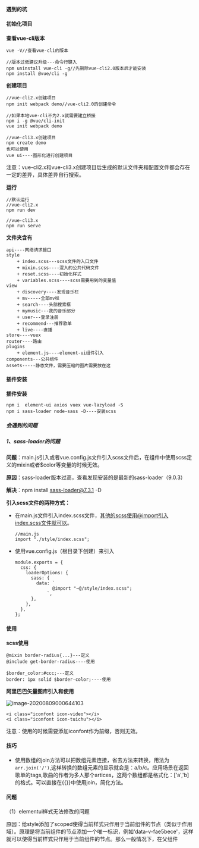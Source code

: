 #### 遇到的坑





#### 初始化项目

**查看vue-cli版本**

```
vue -V//查看vue-cli的版本

//版本过低建议升级---命令行键入
npm uninstall vue-cli -g//先删除vue-cli2.0版本后才能安装
npm install @vue/cli -g
```

**创建项目**

```
//vue-cli2.x创建项目
npm init webpack demo//vue-cli2.0的创建命令

//如果本地vue-cli不为2.x就需要建立桥接
npm i -g @vue/cli-init
vue init webpack demo

//vue-cli3.x创建项目
npm create demo
也可以使用
vue ui----图形化进行创建项目
```

注意：vue-cli2.x和vue-cli3.x创建项目后生成的默认文件夹和配置文件都会存在一定的差异，具体差异自行搜索。

**运行**

```
//默认运行
//vue-cli2.x
npm run dev

//vue-cli3.x
npm run serve
```

**文件夹含有**

```
api----网络请求接口
style
	+ index.scss---scss文件的入口文件
	+ mixin.scss----混入的公共代码文件
	+ reset.scss----初始化样式
	+ variables.scss----scss需要用到的变量值
view
    + discovery----发现音乐栏
    + mv-----全部mv栏
    + search----头部搜索框
    + mymusic---我的音乐部分
    + user---登录注册
    + recommend---推荐歌单
    + live----直播
store----vuex
router----路由
plugins
	+ element.js----element-ui组件引入
components---公共组件
assets-----静态文件，需要压缩的图片需要放在这
```





#### 插件安装

**插件安装**

```
npm i  element-ui axios vuex vue-lazyload -S
npm i sass-loader node-sass -D----安装scss
```

##### 会遇到的问题

##### 1、sass-loader的问题

**问题**：main.js引入或者vue.config.js文件引入scss文件后，在组件中使用scss定义的mixin或者$color等变量的时候无效。

**原因**：sass-loader版本过高，查看发现安装的是最新的sass-loader（9.0.3）

**解决**：npm install sass-loader@7.3.1 -D



**引入scss文件的两种方式：**

+ 在main.js文件引入index.scss文件，其他的scss使用@import引入index.scss文件就可以。

  ```
  //main.js
  import "./style/index.scss";
  ```

+ 使用vue.config.js（根目录下创建）来引入

  ```
  module.exports = {
    css: {
      loaderOptions: {
        sass: {
          data: `
                @import "~@/style/index.scss";
              `,
        },
      },
    },
  };
  ```



#### 使用

**scss使用**

```
@mixin border-radius{...}---定义
@include get-border-radius----使用

$border_color:#ccc;---定义
border: 1px solid $border-color;----使用
```

**阿里巴巴矢量图库引入和使用**

![image-20200809000644103](C:\Users\OTY\AppData\Roaming\Typora\typora-user-images\image-20200809000644103.png)

```
<i class="iconfont icon-video"></i>
<i class="iconfont icon-tuichu"></i>
```

注意：使用的时候需要添加iconfont作为前缀，否则无效。




#### 技巧
+ 使用数组的join方法可以把数组元素连接，省去方法来转换，用法为`arr.join('/')`,这样转换的数组元素的显示就会是：a/b/c。应用场景在返回歌单的tags,歌曲的作者为多人那个artices，这两个数组都是格式化：['a','b]的格式。可以直接在{{}}中使用join，简化方法。











#### 问题

（1）elementui样式无法修改的问题

原因：给style添加了scoped使得当前样式只作用于当前组件的节点（类似于作用域）。原理是将当前组件的节点添加一个唯一标识，例如‘data-v-fae5bece'，这样就可以使得当前样式只作用于当前组件的节点。那么一般情况下，在父组件<style scoped>内样式不能设置子组件的节点elementUI样式，同样子组件<style scoped>内样式不能设置子父组件的节点的elementUI样式，所以产生修改elementUI组件样式无效的问题

解决：>>>、/deep/或者添加一个不加scoped的style标签

```
<style lang="scss"></style>

<style lang="scss" scoped>
/deep/ .el-input{...}------有效
>>>  .el-input{...}------对sass、scss之类的与解析器无效
</style>
```

添加/deep/等后编译之后就不会带作用域。这样就可以对所有需要的标签或者类起作用。

（2）修改input的placeholder的颜色和字体和修改选中光标的颜色

```
//修改input的placeholder的样式
input::-webkit-input-placeholder {
    color: white;
    font-size: 14px;
}
//修改input选中的光标颜色
input:focus{color:blue}
```

（3）动态控制class的值

```
<i :class="['iconfont',item.icon]"></i>----多个值的情况
<i :class="item.icon?item.icon:''"></i>----单个值的时候
<i :class="item.icon"></i>----单个值的时候
```

（4）aside侧边栏使用elementui组件的菜单组件时候，报Invalid prop: custom validator check failed for prop "index"。原因为el-menu-item有一个index属性，该属性的值是为字符串，而:index="item.id"传递的值为int类型，所以报错，因此只需要把传递过来的值转换为字符串或者直接传递的id该为string类型。

```
asideData: [
	{ id: "1", name: "发现音乐", icon: "icon-yinle" }--id该为字符串类型即可
],

<el-menu-item v-for="item in data" :key="item.id" :index="item.id"></el-menu-item>
```

（5）事件触发顺序问题（未解决）

先触发了失去焦点的blur事件才触发对应的点击事件。

目前问题先触发了失去焦点的blur事件才触发点击事件。

（6）搜索框触发事件使用防抖来控制请求发送次数。防抖：即以最后一次发送为最新请求来发送。每一次最后一次请求都会覆盖之前没有发送返回的相同请求。（未实现）

（7）router-view嵌套问题。router-view嵌套和需要指定的router-view显示内容。

```
{
    path: "/",
    redirect: "/home",
},
// 设置
{
    path: "/setting",
    name: "setting",
    component: () => import("../components/header/setting.vue"),
},
{
    path: "/home",
    name: "home",
    children:[...]
},
{
    path: "live",
    name: "live",
    component: () => import("../views/live"),
},
```

例如上面例子：setting和live都会在app.vue中的router-view的位置显示，而home中的children所有组件都会在home的router-view的位置显示。

（8）路由传参

```
query结合path、name使用
params结合name使用，不能和path使用，不然直接无视params中的内容

+ query传递参数的形式就是在地址栏拼接字符串的形式，可以理解为get参数传递
+ params则是不在地址栏显示参数，可以理解为post参数传递
```

（9）使用事件委任来解决每个li绑定点击事件（未实现）

```
selectMusic(event) {
      let e = event || window.event;
      let target = e.target || e.srcElement; //标准浏览器用ev.target，IE浏览器用event.srcElement
      console.log(e, target);
      if (target.nodeName.toLowerCase() == "li") {
        alert(target.innerHTML);
      }
    },
```

（10）audio参考

https://www.cnblogs.com/zhusheng2008/p/5529439.html

https://blog.csdn.net/TCF_JingFeng/article/details/86666351

```
使用ref取代原来的id获取dom节点
 <audio controls :src="songUrl" id="audio" @play="ready" autoplay />
 <audio controls :src="songUrl" ref="audio" @play="ready" autoplay />
 
 this.$refs.audio.src = url;
 
//audio的重要属性
audioTracks    返回可用的音轨列表（MultipleTrackList对象）    
autoplay    媒体加载后自动播放    
buffered    返回缓冲部件的时间范围(TimeRanges对象)    
controller    返回当前的媒体控制器（MediaController对象）    
controls    显示播控控件      
currentSrc    返回当前媒体的URL    
currentTime    当前播放的时间，单位秒    
defaultMuted    缺省是否静音    
defaultPlaybackRate    播控的缺省倍速    
duration    返回媒体的播放总时长，单位秒    
ended    返回当前播放是否结束标志    
error    返回当前播放的错误状态    
initialTime    返回初始播放的位置    
loop    是否循环播放    
mediaGroup    当前音视频所属媒体组 (用来链接多个音视频标签)    
muted    是否静音    
networkState    返回当前网络状态    
paused    是否暂停    
playbackRate    播放的倍速    
played    当前播放部件已经播放的时间范围(TimeRanges对象)    
preload    页面加载时是否同时加载音视频  
volume    音量值 
src    当前音视频源的URL 
```

vue的audio的方法（和原生的不一样）

参考掘金的：https://juejin.im/post/6844903796942995470

```
//获取播放音乐的实时时间timeupdate
 <audio controls :src="songUrl" ref="audio" autoplay="false" @timeupdate="updateTime" />
 
 //返回的是秒数，需要自行转换，例如返回100s这样的
 updateTime(e) {
     //  this.currentTime = e.target.currentTime;  //获取audio当前播放时间
     console.log(e.target.currentTime);
 },
 
 //时间格式转换为---m:s
 updateTime(e) {
     let time = Math.floor(e.target.currentTime); //获取实时时间取整
     //处理时间
     //分钟
     let m = parseInt(time / 60); //从字符串获取第一个数字，例如1.5=》1
     if (m < 10) {
     m = "0" + m;
     }
     //秒
     let s = Math.round(time % 60);//将数字四舍五入，例如1.5=>2
     if (s < 10) {
     s = "0" + s;
     }
     console.log(m + ":" + s);
 },
```

**知识拓展：round、parseInt、parseFloat、floor之间的区别：**

```
round:四舍五入，当数字为负数，绝对值要>5才能入，整数>=5都可以入
	=Math.round(5.51)　　//返回6
    =Math.round(2.4) 　　//返回2
    =Math.round(-1.4)　　//返回-1
    =Math.round(-1.5)　　//返回-1
    =Math.round(-1.51)　　//返回-2,这个是特殊情况
    =Math.round(-5.8)　　//返回-6
floor:向下取整，一般使用在获取非负数的整数部分时使用
	=Math.floor(12.3); // 12
    =Math.floor(6.9); // 6
    =Math.floor(4); // 4
    =Math.floor(-1.2); // -2
    =Math.floor(-1.9); // -2
    =Math.floor(‘1aa’)/('a1'); // NaN
parseInt:直接去除小数部分，可以将字符型的数字转化为10进制，会将传递的字符串进行转换数字，例如
	=parseInt('11', 8); // 9, 8进制中的11即为10进制中的9
    =parseInt('123.456'); // 123
    =parseInt('a123'); // NaN
    =parseInt('123a456'); // 123
parseFloat:字符串转换为数值，和parseInt类似，只是返回小数部分
ceil:往大的方向取
	=Math.ceil(5.57)　　//返回6
    =Math.ceil(2.4)　　//返回3
    =Math.ceil(-1.5)　　//返回-1
    =Math.ceil(-5.8)　　//返回-5
```

**audio的坑**

获取duration音乐的总时长需要在音乐能播放的钩子函数（canplay）才能获取，其他地方获取为NaN

```
<audio controls ref="audio" autoplay="false" @timeupdate="updateTime" @canplay="getDuration" />

getDuration() {
	console.log(this.$refs.audio.duration);
},
```

（11）字符串转换为数字技巧

```
'5'-0：减个0就可以完成字符串转换为数字
5+'':这样可以实现数字转换为字符串
```

（12）因为音乐播放进度条的需要把audio的属性duration（歌曲总时间）和currentTime（当前时间）做除法获取对应的进度条的数值，但是要预防duration的值为NaN的判断，否则el-progress组件（element-ui进度条组件）就会报custom validator check failed for prop "percentage"。

```
 <audio :src="songUrl" ref="audio" autoplay="false" @timeupdate="updateTime" />
 

updateTime(e) {
    if (!isNaN(e.target.duration)) {
    this.music = Math.floor(
    (e.target.currentTime / e.target.duration) * 100 - 0
    );
    }
},
```

（13）js动态设置active属性来控制选中样式

```
//让当前点击节点的所有兄弟元素包含自己都去掉active样式
window.event.currentTarget.parentNode.children.forEach((li) => {
	li.className = "";
});
//给点击的内容添加active
window.event.currentTarget.className = "active";

currentTarget和traget的区别
currentTarget：是绑定了事件才会有该元素显示，例如li绑定了该事件，而点击其子元素currentTarget还是绑定了该事件的节点
target：就是真实的子节点，例如li绑定了上面的事件，在该事件使用e.traget可以精确获取到该li元素下的子元素
```

（14）css样式问题，除了第一个都选择的写法

```
/deep/ .el-table__row {
    &:not(:nth-child(1)):hover {
    	color: red;
    }
}
```

（15）取消双击选中文字操作（未引用到实际开发中，没有做兼容性）

```
css解决办法：
div{
    -moz-user-select:none;/*火狐*/
    -webkit-user-select:none;/*webkit浏览器*/
    -ms-user-select:none;/*IE10*/
    -khtml-user-select:none;/*早期浏览器*/
      user-select:none;
}


js解决办法---就算是vue中也只需要使用该方法，没有@selectstart操作
<li onselectstart="return false;">
```





### 样式

#### 多层样式嵌套

根据data的长度选择不同的样式显示：

````
<ul :class="data.length>5?'ul-more':'ul-less'"></ul>
````

##### 文字设置

```
letter-spacing:2px
text-indent: 2em;//首行缩进
text-align: justify;//两端对齐
```

##### 输入框聚焦把提示内容清空

```
//vue
<el-input
    :placeholder="placeholder"
    @blur="placeholder='搜索音乐，视频，歌词，电台'"
    @focus="placeholder=''"
></el-input>
data() {
    return {
      placeholder: "搜索音乐，视频，歌词，电台"
    };
},

//原生----没实践过
<input type="text" placeholder="请输入内容" οnfοcus="this.placeholder=''" οnblur="this.placeholder='请输入内容'" \>
```

##### css画三角形

```
.triangle {
    display: block;
    width: 0;
    height: 0;
    border: 10px solid transparent;
    border-bottom: 10px solid black;
}
```


##### 时间戳转换格式---年-月-日
```
export function changDate1(date) {//传递的参数为时间戳，因为后台返回的都是时间戳
    let temp = new Date(date);
    let y = temp.getFullYear();
    let m = temp.getMonth();
    let d = temp.getDate();
    return (y > 10 ? y : '0' + y) + '-' + (m > 10 ? m : '0' + m) + '-' + (d > 10 ? d : '0' + d)
}
```






### 目前存在的bug（已经解决）

+ 搜索框的blur和点击事件会互相冲突

  原因：blur和click的事件产生冲突

  解决：使用mousedown来取代click，来来改变触发事件的优先级

  ```
  @mousedown="getSearch(item.searchWord)"
  ```

  

##### 最新列表中日本和华语返回的playtime有问题，返回为空报 Error in render: "TypeError: Cannot read property 'playTime' of null"









#### 样式优化

##### 图片懒加载（使用虚拟列表--缺优化）

##### 占位

##### 滚动预加载

##### 请求返回时加载动画





问题：

如何让第一行的liflex，而让不满一行的左边开始排列。

```
宽和边距使用百分比来解决，这样原来是怎么样布局，缩放也是怎么样的，不会突出很多。
```













#### 优化

[参考](https://github.com/Akryum/vue-virtual-scroller)

使用vue-virtual-scroller来进行虚拟化加载

+ 安装`npm install -D vue-virtual-scroller`

+ main.js引入

  ```
  import "vue-virtual-scroller/dist/vue-virtual-scroller.css";
  import VueVirtualScroller from "vue-virtual-scroller";
  import {
    RecycleScroller
  } from "vue-virtual-scroller";
  Vue.use(VueVirtualScroller);
  Vue.use(RecycleScroller);
  
  
  //RecycleScroller部分也可以在对应的使用组件上使用
  ```

+ 使用

  ```
  <RecycleScroller
      class="lists"//自定义的类，需要定义高度否则就是所有渲染
      :items="lastestSongs"//渲染的数据
      key-field="id"
      :item-size="100"//每个item的高度
      v-slot="{ item }"//items数组的一个item
  >
  //使用item.xxx直接使用即可
  </RecycleScroller>    
  ```

+ 检测是否成功

  打开控制台查看对应的渲染节点数量是否没有一次过全部显示就说明成功过，即例如需要渲染的数据是100个，但是你在elemth查看只有十多个dom节点，即说明引用成功。

+ 注意点：必须给RecycleScroller定义一个class来设定高度，否则就是全部数据渲染显示，即会出现很多个dom节点。

